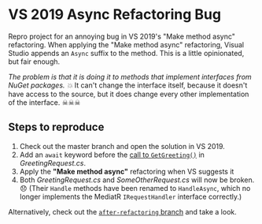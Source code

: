 ﻿# VS 2019 Async Refactoring Bug

Repro project for an annoying bug in VS 2019's "Make method async" refactoring. When applying the "Make method async" refactoring,
Visual Studio appends an `Async` suffix to the method. This is a little opinionated, but fair enough.

_The problem is that it is doing it to methods that implement interfaces from NuGet packages. 💥_ It can't change the interface itself, because it doesn't have access to the source,
but it does change every other implementation of the interface. ☠☠☠

## Steps to reproduce

1. Check out the master branch and open the solution in VS 2019.
2. Add an `await` keyword before the [call to `GetGreeting()`](https://github.com/bennor/AsyncRefactoringBug/blob/ca8b00c7fb5eaa1b3fab141033a8b17456d775ac/GreetingRequest.cs#L21) in _GreetingRequest.cs_.
3. Apply the **"Make method async"** refactoring when VS suggests it
4. Both _GreetingRequest.cs_ and _SomeOtherRequest.cs_ will now be broken. 😞 (Their `Handle` methods have been renamed to `HandleAsync`, which no longer implements the MediatR `IRequestHandler` interface correctly.)

Alternatively, check out the [`after-refactoring` branch](https://github.com/bennor/AsyncRefactoringBug/blob/after-refactoring/GreetingRequest.cs) and take a look. 
